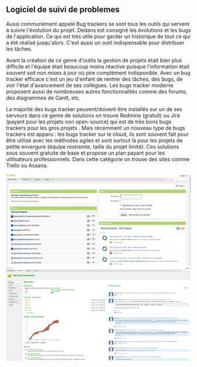 
## Logiciel de suivi de problemes

Aussi communément appelé Bug trackers se sont tous les outils qui servent à suivre l'évolution du projet. Dedans est consigné les évolutions et les bugs de l'application. Ce qui est très utile pour garder un historique de tout ce qui a été réalisé jusqu'alors. C'est aussi un outil indispensable pour distribuer les tâches.

Avant la création de ce genre d'outils la gestion de projets était bien plus difficile et l'équipe était beaucoup moins réactive puisque l'information était souvent soit non mises à jour où pire complément indisponible. Avec un bug tracker efficace c'est un jeu d'enfant de rentrer des tâches, des bugs, de voir l'état d'avancement de ses collègues. Les bugs tracker moderne proposent aussi de nombreuses autres fonctionnalités comme des forums, des diagrammes de Gantt, etc.

La majorité des bugs tracker peuvent/doivent être installés sur un de ses serveurs dans ce genre de solutions on trouve Redmine (gratuit) ou Jira (payant pour les projets non open-source) qui est de très bons bugs trackers pour les gros projets . Mais récemment un nouveau type de bugs trackers est apparu : les bugs tracker sur le cloud, ils sont souvent fait pour être utilisé avec les méthodes agiles et sont surtout là pour les projets de petite envergure (équipe restreinte, taille du projet limité). Ces solutions sous souvent gratuite de base et propose un plan payant pour les utilisateurs professionnels. Dans cette catégorie on trouve des sites comme Trello ou Assana.


![](img/index-jira.png)
![](img/index-project-jira.png)